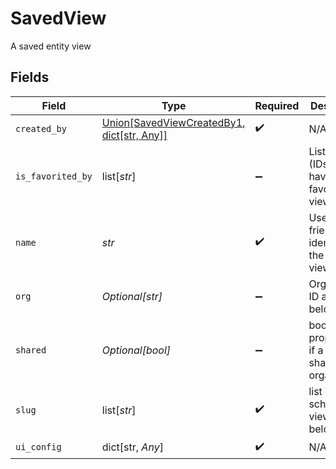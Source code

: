 # SavedView

A saved entity view


## Fields

| Field                                                                                   | Type                                                                                    | Required                                                                                | Description                                                                             | Example                                                                                 |
| --------------------------------------------------------------------------------------- | --------------------------------------------------------------------------------------- | --------------------------------------------------------------------------------------- | --------------------------------------------------------------------------------------- | --------------------------------------------------------------------------------------- |
| `created_by`                                                                            | [Union[SavedViewCreatedBy1, dict[str, Any]]](../../models/shared/savedviewcreatedby.md) | :heavy_check_mark:                                                                      | N/A                                                                                     |                                                                                         |
| `is_favorited_by`                                                                       | list[*str*]                                                                             | :heavy_minus_sign:                                                                      | List of users (IDs) that have favorited the view                                        |                                                                                         |
| `name`                                                                                  | *str*                                                                                   | :heavy_check_mark:                                                                      | User-friendly identifier for the saved view                                             | View listing German                                                                     |
| `org`                                                                                   | *Optional[str]*                                                                         | :heavy_minus_sign:                                                                      | Organisation ID a view belongs to                                                       | 66                                                                                      |
| `shared`                                                                                | *Optional[bool]*                                                                        | :heavy_minus_sign:                                                                      | boolean property for if a view is shared with organisation                              | true                                                                                    |
| `slug`                                                                                  | list[*str*]                                                                             | :heavy_check_mark:                                                                      | list of schemas a view can belong to                                                    |                                                                                         |
| `ui_config`                                                                             | dict[str, *Any*]                                                                        | :heavy_check_mark:                                                                      | N/A                                                                                     |                                                                                         |